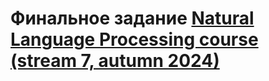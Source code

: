 # Финальное задание [Natural Language Processing course (stream 7, autumn 2024)](https://ods.ai/tracks/nlp-course-autumn-2024)
